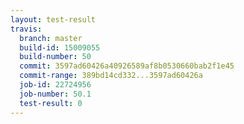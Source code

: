 ```yaml
---
layout: test-result
travis:
  branch: master
  build-id: 15009055
  build-number: 50
  commit: 3597ad60426a40926589af8b0530660bab2f1e45
  commit-range: 389bd14cd332...3597ad60426a
  job-id: 22724956
  job-number: 50.1
  test-result: 0
---
```

